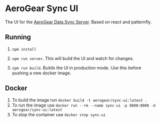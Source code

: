 # AeroGear Sync UI

The UI for the [AeroGear Data Sync Server](https://github.com/aerogear/data-sync-server). Based on react and patternfly.

## Running

1. `npm install`

1. `npm run server`. This will build the UI and watch for changes.

1. `npm run build`. Builds the UI in production mode. Use this before pushing a new docker image.

## Docker

1. To build the image run `docker build -t aerogear/sync-ui:latest .`
1. To run the image use `docker run --rm --name sync-ui -p 8000:8000 -d aerogear/sync-ui:latest`
1. To stop the container use `docker stop sync-ui`
